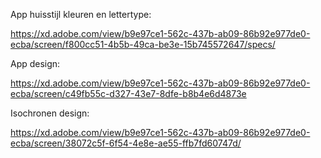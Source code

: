 App huisstijl kleuren en lettertype:

https://xd.adobe.com/view/b9e97ce1-562c-437b-ab09-86b92e977de0-ecba/screen/f800cc51-4b5b-49ca-be3e-15b745572647/specs/

App design:

https://xd.adobe.com/view/b9e97ce1-562c-437b-ab09-86b92e977de0-ecba/screen/c49fb55c-d327-43e7-8dfe-b8b4e6d4873e

Isochronen design:

https://xd.adobe.com/view/b9e97ce1-562c-437b-ab09-86b92e977de0-ecba/screen/38072c5f-6f54-4e8e-ae55-ffb7fd60747d/
